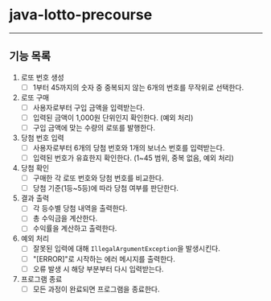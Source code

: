 # java-lotto-precourse

---

## 기능 목록

1. 로또 번호 생성
    - [ ] 1부터 45까지의 숫자 중 중복되지 않는 6개의 번호를 무작위로 선택한다.
2. 로또 구매
    - [ ] 사용자로부터 구입 금액을 입력받는다.
    - [ ] 입력된 금액이 1,000원 단위인지 확인한다. (예외 처리)
    - [ ] 구입 금액에 맞는 수량의 로또를 발행한다.
3. 당첨 번호 입력
    - [ ] 사용자로부터 6개의 당첨 번호와 1개의 보너스 번호를 입력받는다.
    - [ ] 입력된 번호가 유효한지 확인한다. (1~45 범위, 중복 없음, 예외 처리)
4. 당첨 확인
    - [ ] 구매한 각 로또 번호와 당첨 번호를 비교한다.
    - [ ] 당첨 기준(1등~5등)에 따라 당첨 여부를 판단한다.
5. 결과 출력
    - [ ] 각 등수별 당첨 내역을 출력한다.
    - [ ] 총 수익금을 계산한다.
    - [ ] 수익률을 계산하고 출력한다.
6. 예외 처리
    - [ ] 잘못된 입력에 대해 ``IllegalArgumentException``을 발생시킨다.
    - [ ] "[ERROR]"로 시작하는 에러 메시지를 출력한다.
    - [ ] 오류 발생 시 해당 부분부터 다시 입력받는다.
7. 프로그램 종료
    - [ ] 모든 과정이 완료되면 프로그램을 종료한다.